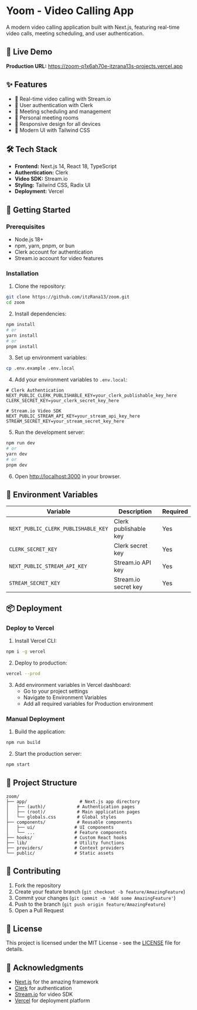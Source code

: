 # Yoom - Video Calling App

A modern video calling application built with Next.js, featuring real-time video calls, meeting scheduling, and user authentication.

## 🚀 Live Demo

**Production URL:** https://zoom-p1x6ah70e-itzrana13s-projects.vercel.app

## ✨ Features

- 🎥 Real-time video calling with Stream.io
- 🔐 User authentication with Clerk
- 📅 Meeting scheduling and management
- 👥 Personal meeting rooms
- 📱 Responsive design for all devices
- 🎨 Modern UI with Tailwind CSS

## 🛠️ Tech Stack

- **Frontend:** Next.js 14, React 18, TypeScript
- **Authentication:** Clerk
- **Video SDK:** Stream.io
- **Styling:** Tailwind CSS, Radix UI
- **Deployment:** Vercel

## 🚀 Getting Started

### Prerequisites

- Node.js 18+
- npm, yarn, pnpm, or bun
- Clerk account for authentication
- Stream.io account for video features

### Installation

1. Clone the repository:

```bash
git clone https://github.com/itzRana13/zoom.git
cd zoom
```

2. Install dependencies:

```bash
npm install
# or
yarn install
# or
pnpm install
```

3. Set up environment variables:

```bash
cp .env.example .env.local
```

4. Add your environment variables to `.env.local`:

```env
# Clerk Authentication
NEXT_PUBLIC_CLERK_PUBLISHABLE_KEY=your_clerk_publishable_key_here
CLERK_SECRET_KEY=your_clerk_secret_key_here

# Stream.io Video SDK
NEXT_PUBLIC_STREAM_API_KEY=your_stream_api_key_here
STREAM_SECRET_KEY=your_stream_secret_key_here
```

5. Run the development server:

```bash
npm run dev
# or
yarn dev
# or
pnpm dev
```

6. Open [http://localhost:3000](http://localhost:3000) in your browser.

## 🔧 Environment Variables

| Variable                            | Description           | Required |
| ----------------------------------- | --------------------- | -------- |
| `NEXT_PUBLIC_CLERK_PUBLISHABLE_KEY` | Clerk publishable key | Yes      |
| `CLERK_SECRET_KEY`                  | Clerk secret key      | Yes      |
| `NEXT_PUBLIC_STREAM_API_KEY`        | Stream.io API key     | Yes      |
| `STREAM_SECRET_KEY`                 | Stream.io secret key  | Yes      |

## 📦 Deployment

### Deploy to Vercel

1. Install Vercel CLI:

```bash
npm i -g vercel
```

2. Deploy to production:

```bash
vercel --prod
```

3. Add environment variables in Vercel dashboard:
   - Go to your project settings
   - Navigate to Environment Variables
   - Add all required variables for Production environment

### Manual Deployment

1. Build the application:

```bash
npm run build
```

2. Start the production server:

```bash
npm start
```

## 🎯 Project Structure

```
zoom/
├── app/                    # Next.js app directory
│   ├── (auth)/            # Authentication pages
│   ├── (root)/            # Main application pages
│   └── globals.css        # Global styles
├── components/            # Reusable components
│   ├── ui/               # UI components
│   └── ...               # Feature components
├── hooks/                # Custom React hooks
├── lib/                  # Utility functions
├── providers/            # Context providers
└── public/               # Static assets
```

## 🤝 Contributing

1. Fork the repository
2. Create your feature branch (`git checkout -b feature/AmazingFeature`)
3. Commit your changes (`git commit -m 'Add some AmazingFeature'`)
4. Push to the branch (`git push origin feature/AmazingFeature`)
5. Open a Pull Request

## 📝 License

This project is licensed under the MIT License - see the [LICENSE](LICENSE) file for details.

## 🙏 Acknowledgments

- [Next.js](https://nextjs.org/) for the amazing framework
- [Clerk](https://clerk.com/) for authentication
- [Stream.io](https://getstream.io/) for video SDK
- [Vercel](https://vercel.com/) for deployment platform
